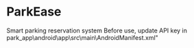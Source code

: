 # ParkEase

Smart parking reservation system
Before use, update API key in park_app\android\app\src\main\AndroidManifest.xml"
